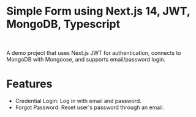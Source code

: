 
<h1>Simple Form using Next.js 14, JWT, MongoDB, Typescript</h1>

<br/>
<p>A demo project that uses Next.js JWT for authentication, connects to MongoDB with Mongoose, and supports email/password login.</p>
<h1>Features</h1>
<ul>
<li>Credential Login: Log in with email and password.</li>
<li>Forgot Password: Reset user's password through an email.</li>
</ul>